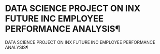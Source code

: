 # DATA SCIENCE PROJECT ON INX FUTURE INC EMPLOYEE PERFORMANCE ANALYSIS¶
DATA SCIENCE PROJECT ON INX FUTURE INC EMPLOYEE PERFORMANCE ANALYSIS¶
